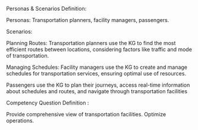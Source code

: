 Personas & Scenarios Definition:

Personas: Transportation planners, facility managers, passengers.

Scenarios:

Planning Routes: Transportation planners use the KG to find the most efficient routes between locations, considering factors like traffic and mode of transportation.

Managing Schedules: Facility managers use the KG to create and manage schedules for transportation services, ensuring optimal use of resources.

Passengers use the KG to plan their journeys, access real-time information about schedules and routes, and navigate through transportation facilities

Competency Question Definition :

Provide comprehensive view of transportation facilities.
Optimize operations.